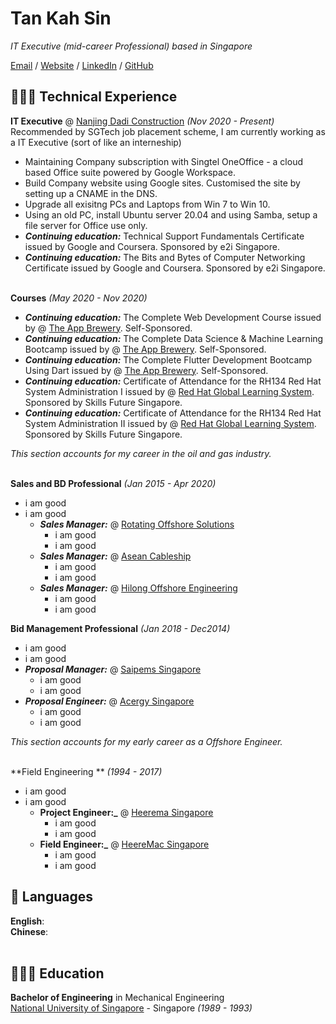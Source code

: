# Tan Kah Sin

_IT Executive (mid-career Professional) based in Singapore_ <br>

[Email](mailto:kahsin@hotmail.com) / [Website](https://www.scratchypython.com/) / [LinkedIn](https://www.linkedin.com/in/kahsin-tan/) / [GitHub](https://github.com/tankahsin/)

## 👩🏼‍💻 Technical Experience

**IT Executive** @ [Nanjing Dadi Construction](https://www.nanjingdadi.com.sg/) _(Nov 2020 - Present)_ <br>
Recommended by SGTech job placement scheme, I am currently working as a IT Executive (sort of like an interneship)
 - Maintaining Company subscription with Singtel OneOffice - a cloud based Office suite powered by Google Workspace.
 - Build Company website using Google sites. Customised the site by setting up a CNAME in the DNS.
 - Upgrade all exisitng PCs and Laptops from Win 7 to Win 10.
 - Using an old PC, install Ubuntu server 20.04 and using Samba, setup a file server for Office use only.
 - **_Continuing education:_** Technical Support Fundamentals Certificate issued by Google and Coursera. Sponsored by e2i Singapore.
 - **_Continuing education:_** The Bits and Bytes of Computer Networking Certificate issued by Google and Coursera. Sponsored by e2i Singapore.
<br><br>

**Courses** _(May 2020 - Nov 2020)_ <br>
- **_Continuing education:_** The Complete Web Development Course issued by @ [The App Brewery](https://www.appbrewery.co/). Self-Sponsored.
- **_Continuing education:_** The Complete Data Science & Machine Learning Bootcamp issued by @ [The App Brewery](https://www.appbrewery.co/). Self-Sponsored.
- **_Continuing education:_** The Complete Flutter Development Bootcamp Using Dart issued by @ [The App Brewery](https://www.appbrewery.co/). Self-Sponsored.
- **_Continuing education:_** Certificate of Attendance for the RH134 Red Hat System Administration I issued by @ [Red Hat Global Learning System](https://www.redhat.com/en/services/training-and-certification/). Sponsored by Skills Future Singapore.
- **_Continuing education:_** Certificate of Attendance for the RH134 Red Hat System Administration II issued by @ [Red Hat Global Learning System](https://www.redhat.com/en/services/training-and-certification/). Sponsored by Skills Future Singapore.


_This section accounts for my career in the oil and gas industry._
<br><br>

**Sales and BD Professional** _(Jan 2015 - Apr 2020)_ <br>
 - i am good
 - i am good
   - **_Sales Manager:_** @ [Rotating Offshore Solutions](https://ros.com.sg/)
     - i am good
     - i am good
   - **_Sales Manager:_** @ [Asean Cableship](https://www.aseancableship.com/)
     - i am good
     - i am good
   - **_Sales Manager:_** @ [Hilong Offshore Engineering](https://en.hilonggroup.com/)
     - i am good
     - i am good

**Bid Management Professional** _(Jan 2018 - Dec2014)_ <br>
  - i am good
  - i am good
   - **_Proposal Manager:_** @ [Saipems Singapore](https://www.saipems.com/)
     - i am good
     - i am good
   - **_Proposal Engineer:_** @ [Acergy Singapore](https://www.subsea7.com/)
     - i am good
     - i am good

_This section accounts for my early career as a Offshore Engineer._
<br><br>

**Field Engineering ** _(1994 - 2017)_ <br>
  - i am good
  - i am good
    - **Project Engineer:_** @ [Heerema Singapore](https://www.hmc-heerema.com/)
      - i am good
      - i am good
    - **Field Engineer:_** @ [HeereMac Singapore](https://www.hmc-heerema.com/)
      - i am good
      - i am good

## 💬 Languages

**English**: <br>
**Chinese**:
<br><br>

## 👩🏼‍🎓 Education

**Bachelor of Engineering** in Mechanical Engineering<br>
[National University of Singapore](https://www.nus.edu/) - Singapore _(1989 - 1993)_
